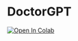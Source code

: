 # DoctorGPT

[![Open In Colab](https://colab.research.google.com/assets/colab-badge.svg)](https://colab.research.google.com/github/PassionFriend/DoctorGPT/blob/main/llama2.ipynb)